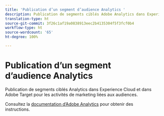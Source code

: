 ```yaml
---
title: 'Publication d’un segment d’audience Analytics '
description: Publication de segments ciblés Adobe Analytics dans Experience Cloud et dans Adobe Target pour les activités de marketing liées aux audiences.
translation-type: ht
source-git-commit: 3f26c1af19a0838913eec2b4135304f5f3fcf0b4
workflow-type: ht
source-wordcount: '65'
ht-degree: 100%

---
```



# Publication d’un segment d’audience Analytics

Publication de segments ciblés Analytics dans Experience Cloud et dans Adobe Target pour les activités de marketing liées aux audiences.

Consultez la [documentation d’Adobe Analytics](https://docs.adobe.com/content/help/fr-FR/analytics/components/segmentation/segmentation-workflow/seg-publish.html) pour obtenir des instructions.
